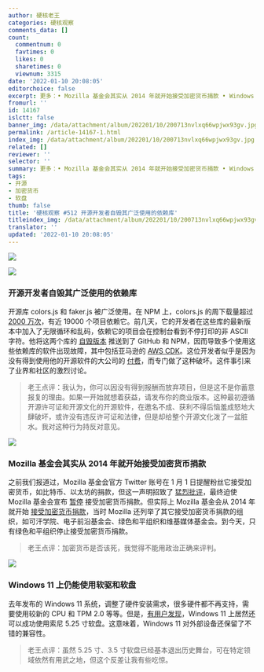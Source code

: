 ```yaml
---
author: 硬核老王
categories: 硬核观察
comments_data: []
count:
  commentnum: 0
  favtimes: 0
  likes: 0
  sharetimes: 0
  viewnum: 3315
date: '2022-01-10 20:08:05'
editorchoice: false
excerpt: 更多：• Mozilla 基金会其实从 2014 年就开始接受加密货币捐款 • Windows 11 上仍能使用软驱和软盘
fromurl: ''
id: 14167
islctt: false
banner_img: /data/attachment/album/202201/10/200713nvlxq66wpjwx93gv.jpg
permalink: /article-14167-1.html
index_img: /data/attachment/album/202201/10/200713nvlxq66wpjwx93gv.jpg
related: []
reviewer: ''
selector: ''
summary: 更多：• Mozilla 基金会其实从 2014 年就开始接受加密货币捐款 • Windows 11 上仍能使用软驱和软盘
tags:
- 开源
- 加密货币
- 软盘
thumb: false
title: '硬核观察 #512 开源开发者自毁其广泛使用的依赖库'
titleindex_img: /data/attachment/album/202201/10/200713nvlxq66wpjwx93gv.jpg
translator: ''
updated: '2022-01-10 20:08:05'
---
```


![](/data/attachment/album/202201/10/200713nvlxq66wpjwx93gv.jpg)


![](/data/attachment/album/202201/10/200720cqsehqc9nl3neh9q.jpg)


### 开源开发者自毁其广泛使用的依赖库


开源库 colors.js 和 faker.js 被广泛使用。在 NPM 上，colors.js 的周下载量超过 [2000 万次](https://www.npmjs.com/package/colors)，有近 19000 个项目依赖它。前几天，它的开发者在这些库的最新版本中加入了无限循环和乱码，依赖它的项目会在控制台看到不停打印的非 ASCII 字符。他将这两个库的 [自毁版本](https://www.bleepingcomputer.com/news/security/dev-corrupts-npm-libs-colors-and-faker-breaking-thousands-of-apps/) 推送到了 GitHub 和 NPM，因而导致多个使用这些依赖库的软件出现故障，其中包括亚马逊的 [AWS CDK](https://github.com/aws/aws-cdk/issues/18323)。这位开发者似乎是因为没有得到使用他的开源软件的大公司的 [付费](http://web.archive.org/web/20210704022108/https://github.com/Marak/faker.js/issues/1046)，而专门做了这种破坏。这件事引来了业界和社区的激烈讨论。



> 
> 老王点评：我认为，你可以因没有得到报酬而放弃项目，但是这不是你蓄意报复的理由。如果一开始就想着获益，请发布你的商业版本。这种最初遵循开源许可证和开源文化的开源软件，在邀名不成、获利不得后恼羞成怒地大肆破坏，或许没有违反许可证和法律，但是却给整个开源文化泼了一盆脏水。我对这种行为持反对意见。
> 
> 
> 


![](/data/attachment/album/202201/10/200731owjg06we5gwyeguy.jpg)


### Mozilla 基金会其实从 2014 年就开始接受加密货币捐款


之前我们报道过，Mozilla 基金会官方 Twitter 账号在 1 月 1 日提醒粉丝它接受加密货币，如比特币、以太坊的捐款，但这一声明招致了 [猛烈批评](/article-14147-1.html)，最终迫使 Mozilla 基金会宣布 [暂停](/article-14158-1.html) 接受加密货币捐款。但实际上 Mozilla 基金会从 2014 年就开始 [接受加密货币捐款](https://blog.mozilla.org/en/mozilla/mozilla-now-accepts-bitcoin/)，当时 Mozilla 还列举了其它接受加密货币捐款的组织，如可汗学院、电子前沿基金会、绿色和平组织和维基媒体基金会。到今天，只有绿色和平组织停止接受加密货币捐款。



> 
> 老王点评：加密货币是否该死，我觉得不能用政治正确来评判。
> 
> 
> 


![](/data/attachment/album/202201/10/200752luwje7vwc133w4vb.jpg)


### Windows 11 上仍能使用软驱和软盘


去年发布的 Windows 11 系统，调整了硬件安装需求，很多硬件都不再支持，需要使用较新的 CPU 和 TPM 2.0 等等。但是，[有用户发现](https://news.softpedia.com/news/floppy-disks-still-working-like-a-charm-on-windows-11-534658.shtml)，Windows 11 上居然还可以成功使用索尼 5.25 寸软盘。这意味着，Windows 11 对外部设备还保留了不错的兼容性。



> 
> 老王点评：虽然 5.25 寸、3.5 寸软盘已经基本退出历史舞台，可在特定领域依然有用武之地，但这个反差让我有些吃惊。
> 
> 
>